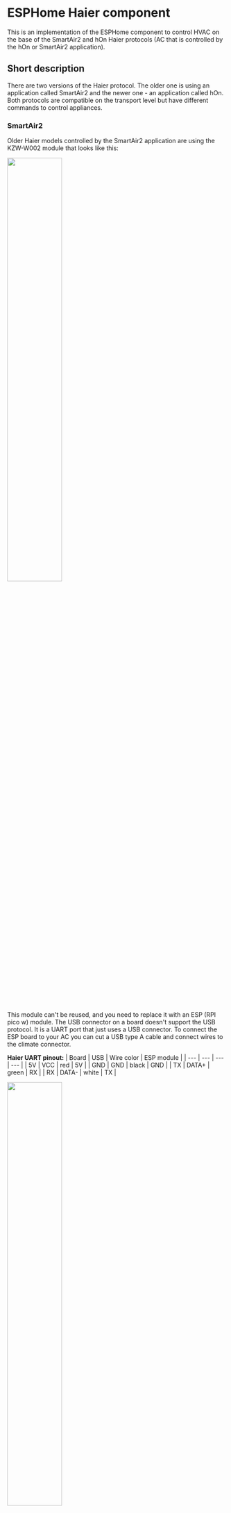 # ESPHome Haier component

This is an implementation of the ESPHome component to control HVAC on the base of the SmartAir2 and hOn Haier protocols (AC that is controlled by the hOn or SmartAir2 application).

## Short description

There are two versions of the Haier protocol. The older one is using an application called SmartAir2 and the newer one - an application called hOn. Both protocols are compatible on the transport level but have different commands to control appliances.

### SmartAir2

Older Haier models controlled by the SmartAir2 application are using the KZW-W002 module that looks like this:

<p><a href="./img/KZW-W002.jpg?raw=true"><img src="./img/KZW-W002.jpg?raw=true" height="50%" width="50%"></a></p>

This module can't be reused, and you need to replace it with an ESP (RPI pico w) module. The USB connector on a board doesn't support the USB protocol. It is a UART port that just uses a USB connector. To connect the ESP board to your AC you can cut a USB type A cable and connect wires to the climate connector.

**Haier UART pinout:**
| Board | USB | Wire color | ESP module |
| --- | --- | --- | --- |
| 5V | VCC | red | 5V |
| GND | GND | black | GND |
| TX | DATA+ | green | RX |
| RX | DATA- | white | TX |


<p><a href="./img/usb_pinout.png?raw=true"><img src="./img/usb_pinout.png?raw=true" height="50%" width="50%"></a></p>

### hOn 

You can use this component together with a native Haier ESP32 device: 
Newer Haier models using a module called ESP32-for-Haier. It is an ESP32 single-core board with an ESP32-S0WD chip. The module board looks like this: 

**Front:**

<p><a href="./img/ESP32_front.jpg?raw=true"><img src="./img/ESP32_front.jpg?raw=true" height="50%" width="50%"></a></p>

**Back:**

<a href="./img/ESP32_back.jpg?raw=true"><img src="./img/ESP32_back.jpg?raw=true" height="50%" width="50%"></a>

In some cases, you can reuse this module and flash it with ESPHome, but some new modules don't support this. They look the same but have encryption enabled.

**Warning!** The new generation of ESP32-Haier devices has encryption enabled, so they can only be flashed with firmware that is signed with a private key. There is no way to make them work with ESPHome, so if you try to do it, the board will get into a boot loop with error 
`rst:0x10 (RTCWDT_RTC_RESET),boot:0x13 (SPI_FAST_FLASH_BOOT)`
The only way to recover this board is to flash it with the original image. So before starting your experiments make a backup image: [How to backup the original image and flash ESPHome to the ESP32 Haier module](#how-to-backup-the-original-image-and-flash-esphome-to-the-esp32-haier-module)

Also, you can use any other ESP32, ESP8266 or a RPI pico W board. In this case, you will need to cut the original wire or make a connector yourself (the board has a JST SM04B-GHS-TB connector)

## Configuration

The configuration will be a little bit different for different protocols. For example, the SmartAir2 protocol doesn't support cleaning, setting air direction (just swing on/off) etc.

### hOn configuration example

```  
uart:
  baud_rate: 9600
  tx_pin: 17
  rx_pin: 16
  id: ac_port  

climate:
  - platform: haier
    id: haier_ac
    protocol: hOn
    name: Haier AC 
    uart_id: ac_port
    wifi_signal: true           # Optional, default true, enables WiFI signal transmission from ESP to AC
    beeper: true                # Optional, default true, disables beep on commands from ESP
    display: true               # Optional, default true, can be used to turn off LED display
    answer_timeout:: 200ms      # Optional, request answer timeout, can be used to increase the timeout
                                # for some ACs that have longer answer delays
    outdoor_temperature:        # Optional, outdoor temperature sensor
      name: Haier AC outdoor temperature
    visual:                     # Optional, you can use it to limit min and max temperatures in UI (not working for remote!)
      min_temperature: 16 °C
      max_temperature: 30 °C
      temperature_step: 1 °C
    supported_modes:            # Optional, can be used to disable some modes if you don't need them
    - 'OFF'
    - AUTO
    - COOL
    - HEAT
    - DRY
    - FAN_ONLY
    supported_presets:          # Optional, can be used to disable some presets if your AC does not support it
      - ECO
      - BOOST
      - SLEEP
    supported_swing_modes:      # Optional, can be used to disable some swing modes if your AC does not support it
    - 'OFF'
    - VERTICAL
    - HORIZONTAL
    - BOTH
```

### SmartAir2 configuration example

```  
uart:
  baud_rate: 9600
  tx_pin: 1
  rx_pin: 3
  id: ac_port  

climate:
  - platform: haier
    id: haier_ac
    protocol: smartAir2
    name: Haier AC 
    uart_id: ac_port
    wifi_signal: true           # Optional, default true, enables WiFI signal transmission from ESP to AC
    display: true               # Optional, default true, can be used to turn off LED display
    answer_timeout: 200ms       # Optional, request answer timeout, can be used to increase the timeout
                                # for some ACs that have longer answer delays
    visual:                     # Optional, you can use it to limit min and max temperatures in UI (not working for remote!)
      min_temperature: 16 °C
      max_temperature: 30 °C
      temperature_step: 1 °C
    supported_modes:            # Optional, can be used to disable some modes if you don't need them
    - 'OFF'
    - AUTO
    - COOL
    - HEAT
    - DRY
    - FAN_ONLY
    supported_presets:          # Optional, can be used to disable some presets if your AC does not support it
      - BOOST
      - COMFORT
    supported_swing_modes:      # Optional, can be used to disable some swing modes if your AC does not support it
    - 'OFF'
    - VERTICAL
    - HORIZONTAL
    - BOTH
```

### Configuration variables

- **id (Optional, [ID](https://esphome.io/guides/configuration-types.html#config-id)):** Manually specify the ID used for code generation
- **uart_id (Optional, [ID](https://esphome.io/guides/configuration-types.html#config-id)):** ID of the UART port to communicate with AC
- **protocol (Required, string):** Defines protocol of communication with AC. Possible values: hon or smartair2
- **name (Required, string):** The name of the climate device
- **wifi_signal (Optional, boolean):** If true - send wifi signal level to AC (Olny for devices that support this feature)
- **beeper (Optional, boolean):** (supported only by hOn) Can be used to disable beeping on commands from AC
- **answer_timeout (Optional, [Time](https://esphome.io/guides/configuration-types.html#config-time)):** Can be used to change default answer timeout. Can help in case AC takes longer to answer requests (some Candy models).
- **outdoor_temperature (Optional):** (supported only by hOn) Temperature sensor for outdoor temperature
  - **name (Required, string):** The name of the sensor.
  - **id (Optional, [ID](https://esphome.io/guides/configuration-types.html#config-id)):** ID of the sensor, can be used for code generation
  - All other options from Sensor.
- **supported_modes (Optional, list):** Can be used to disable some of AC modes. Possible values: OFF (use quotes in opposite case ESPHome will convert it to False), AUTO, COOL, HEAT, DRY, FAN_ONLY
- **supported_presets (Optional, list):** Optional, can be used to disable some presets. Possible values: BOOST, COMFORT for SmartAir2, or ECO, BOOST, SLEEP for hOn.
- **supported_swing_modes (Optional, list):** Can be used to disable some swing modes if your AC does not support it. Possible values: OFF (use quotes in opposite case ESPHome will convert it to False), VERTICAL, HORIZONTAL, BOTH
- All other options from [Climate](https://esphome.io/components/climate/index.html#config-climate).

## Automations

Haier climate support some actiuons:

### climate.haier.power_on Action

This action turns AC power on

```
on_...:
  then:
    climate.haier.power_on: device_id
```

### climate.haier.power_off Action

This action turns AC power off

```
on_...:
  then:
    climate.haier.power_off: device_id
```

### climate.haier.power_toggle Action

This action toggles AC power

```
on_...:
  then:
    climate.haier.power_toggle: device_id
```

### climate.haier.display_on Action

This action turns the AC display on

```
on_...:
  then:
    climate.haier.display_on: device_id
```

### climate.haier.display_off Action

This action turns the AC display off

```
on_...:
  then:
    climate.haier.display_off: device_id
```

### climate.haier.health_on Action

Turn on health mode ([UV light sterilization](https://www.haierhvac.eu/en/node/1809))

```
on_...:
  then:
    climate.haier.health_on: device_id
```

### climate.haier.health_off Action

Turn off health mode

```
on_...:
  then:
    climate.haier.health_off: device_id
```

### climate.haier.beeper_on Action

(supported only by hOn)  This action enables beep feedback on every command sent to AC

```
on_...:
  then:
    climate.haier.beeper_on: device_id
```

### climate.haier.beeper_off Action

(supported only by hOn) This action disables beep feedback on every command sent to AC (keep in mind that this will not work for IR remote commands)

```
on_...:
  then:
    climate.haier.beeper_off: device_id
```

### climate.haier.set_vertical_airflow Action

(supported only by hOn) Set direction for vertical airflow if the vertical swing is disabled. Possible values: Up, Center, Down.

```
on_...:
  then:
    - climate.haier.set_vertical_airflow:
      id: device_id
      vertical_airflow: Up
```

### climate.haier.set_horizontal_airflow Action

(supported only by hOn) Set direction for horizontal airflow if the horizontal swing is disabled. Possible values: Left, Center, Right.

```
on_...:
  then:
    - climate.haier.set_horizontal_airflow:
      id: device_id
      vertical_airflow: Right
```

### climate.haier.start_self_cleaning Action

(supported only by hOn) Start [self-cleaning](https://www.haier.com/in/blogs/beat-the-summer-heat-with-haier-self-cleaning-ac.shtml) 

```
on_...:
  then:
    - climate.haier.start_self_cleaning: device_id
```

### climate.haier.start_steri_cleaning Action

(supported only by hOn) 56°C steri-cleaning

```
on_...:
  then:
    - climate.haier.start_steri_cleaning: device_id
```

## How to backup the original image and flash ESPHome to the ESP32 Haier module

**It is strongly recommended to make a backup of the original flash content before flashing ESPHome!**

To make a backup and to flash the new firmware you will need to use a USB to TTL converter and solder wires to access UART0 on board (or use something like this: [Pogo Pin Probe Clip 2x5p 2.54 mm]( https://www.tinytronics.nl/shop/en/tools-and-mounting/measuring/accessories/test-probe-with-clamp-pogo-pin-2x5p))

**UART0 pinout:**
<p><a href="./img/ESP32_Haier_UAR0_pinout.jpg?raw=true"><img src="./img/ESP32_Haier_UAR0_pinout.jpg?raw=true" height="50%" width="50%"></a></p>

To put the device in the flash mode you will need to shortcut GPIO0 to the ground before powering the device.

Once the device is in flash mode you can make a full backup of the original firmware in case you would like to return the module to its factory state. To make a backup you can use [esptool](https://github.com/espressif/esptool). Command to make a full flash backup: 

**python esptool.py -b 115200 --port <port_name> read_flash 0x00000 0x400000 flash_4M.bin**

After this, you can flash firmware using ESPHome tools (dashboard, website, esphome command, etc)
